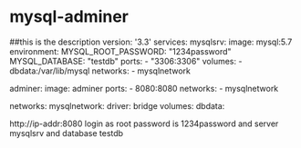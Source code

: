 # mysql-adminer
##this is the description
version: '3.3'
services:
  mysqlsrv:
    image: mysql:5.7
    environment:
      MYSQL_ROOT_PASSWORD: "1234password"
      MYSQL_DATABASE: "testdb"
    ports:
      - "3306:3306"
    volumes:
      - dbdata:/var/lib/mysql
    networks:
      - mysqlnetwork

  adminer:
    image: adminer
    ports:
      - 8080:8080
    networks:
      - mysqlnetwork

networks:
  mysqlnetwork:
    driver: bridge
volumes:
  dbdata:
  
 http://ip-addr:8080
 login as root password is 1234password and server mysqlsrv and database testdb
